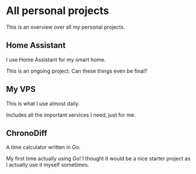 # All personal projects

This is an overview over all my personal projects.

## Home Assistant

I use Home Assistant for my smart home.

This is an ongoing project. Can these things even be final?

## My VPS

This is what I use almost daily.

Includes all the important services I need, just for me.

## ChronoDiff

A time calculator written in Go.

My first time actually using Go!
I thought it would be a nice starter project as I actually use it myself sometimes.
